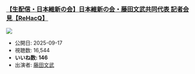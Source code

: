 ### [【生配信・日本維新の会】日本維新の会・藤田文武共同代表 記者会見【ReHacQ】](https://www.youtube.com/watch?v=h2uDUojYzT0)
[![](https://img.youtube.com/vi/h2uDUojYzT0/sddefault.jpg)](https://www.youtube.com/watch?v=h2uDUojYzT0)
-   公開日: 2025-09-17
-   視聴数: 16,544
-   **いいね数: 146**
-   出演者: [藤田文武](/rehacq_fan/people/藤田文武 "wikilink")
